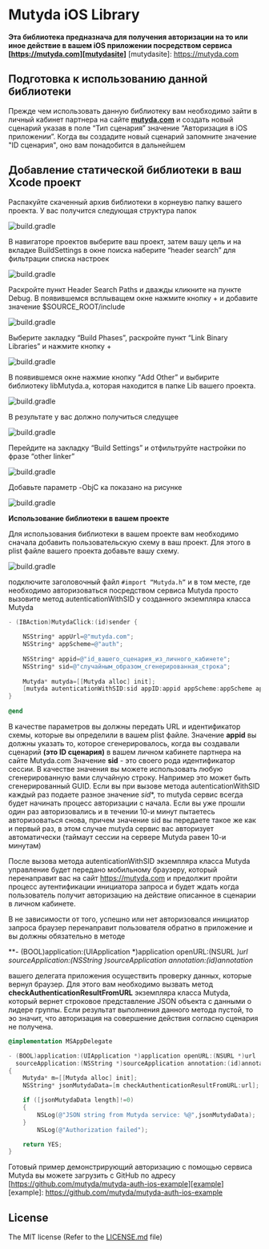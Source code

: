 # Mutyda iOS Library
**Эта библиотека предназнача для получения авторизации на то или иное действие в вашем iOS приложении посредством сервиса [https://mutyda.com][mutydasite]**
[mutydasite]: https://mutyda.com

Подготовка к использованию данной библиотеки
----------
Прежде чем использовать данную библиотеку вам необходимо зайти в личный кабинет партнера на сайте  **[mutyda.com](https://mutyda.com/pcabinet.aspx)** и создать новый сценарий указав в поле “Тип сценария” значение “Авторизация в iOS приложении”. Когда вы создадите новый сценарий запомните значение "ID сценария", оно вам понадобится в дальнейшем

Добавление статической библиотеки в ваш Xcode проект
-----------
Распакуйте скаченный архив библиотеки в корнеувю папку вашего проекта.
У вас получится следующая структура папок

![build.gradle](https://mutyda.com/images/for-git/a3.png "build.gradle")

В навигаторе проектов выберите ваш проект, затем вашу цель и на вкладке BuildSettings в окне поиска наберите  “header search” для фильтрации списка настроек

![build.gradle](https://mutyda.com/images/for-git/a4.png "build.gradle")

Раскройте пункт Header Search Paths и дважды кликните на пункте Debug. В появившемся всплыващем окне нажмите кнопку + и добавите значение $SOURCE_ROOT/include

![build.gradle](https://mutyda.com/images/for-git/a5.png "build.gradle")

Выберите закладку “Build Phases”,  раскройте пункт “Link Binary Libraries” и нажмите кнопку +

![build.gradle](https://mutyda.com/images/for-git/a6.png "build.gradle")

В появившемся окне нажмие кнопку “Add Other” и выбирите библиотеку libMutyda.a, которая находится в папке Lib вашего проекта.

![build.gradle](https://mutyda.com/images/for-git/a7.png "build.gradle")

В результате у вас должно получиться следущее

![build.gradle](https://mutyda.com/images/for-git/a8.png "build.gradle")

Перейдите на закладку “Build Settings” и отфильтруйте настройки по фразе “other linker”

![build.gradle](https://mutyda.com/images/for-git/a9.png "build.gradle")

Добавьте параметр -ObjC ка показано на рисунке

![build.gradle](https://mutyda.com/images/for-git/a9_2.png "build.gradle")

**Использование библиотеки в вашем проекте**

Для использования библиотеки в вашем проекте вам необходимо сначала добавить пользовательскую схему в ваш проект. Для этого в plist файле вашего проекта добавьте вашу схему.

![build.gradle](https://mutyda.com/images/for-git/a10.png "build.gradle")

подключите заголовочный файл ```#import “Mutyda.h”``` и в том месте, где необходимо авторизоваться посредством сервиса Mutyda просто вызовите метод autenticationWithSID у созданного экземпляра класса Mutyda

```Objective-C
- (IBAction)MutydaClick:(id)sender {
	
	NSString* appUrl=@"mutyda.com";
	NSString* appScheme=@"auth";
	
	NSString* appid=@"id_вашего_сценария_из_личного_кабинете";
	NSString* sid=@"случайным_образом_сгенерированная_строка";
	
	Mutyda* mutyda=[[Mutyda alloc] init];
	[mutyda autenticationWithSID:sid appID:appid appScheme:appScheme appURL:appUrl];
}
 
@end
```

В качестве параметров вы должны передать URL и идентификатор схемы, которые вы определили в вашем plist файле. Значение **appid** вы должны указать то, которое сгенерировалось, когда вы создавали сценарий **(это ID сценария)** в вашем личном кабинете партнера на сайте Mutyda.com
Значение **sid** - это своего рода идентификатор сессии. В качестве значения вы можете использовать любую сгенерированную вами случайную строку. Например это может быть сгенерированный GUID. Если вы при вызове метода autenticationWithSID каждый раз подаете разное значение *sid**, то mutyda сервис всегда будет начинать процесс авторизации с начала. Если вы уже прошли один раз авторизовались и в течении 10-и минут пытаетесь авторизоваться снова, причем значение sid вы передаете такое же как и первый раз, в этом случае mutyda сервис вас авторизует автоматически (таймаут сессии на сервере Mutyda равен 10-и минутам)

После вызова метода autenticationWithSID экземпляра класса Mutyda управление будет передано мобильному браузеру, который перенаправит вас на сайт https://mutyda.com и предолжит пройти процесс аутентификации инициатора запроса и будет ждать когда пользователь получит авторизацию на действие описанное в сценарии в личном кабинете.

В не зависимости от того, успешно или нет авторизовался инициатор запроса браузер перенаправит пользователя обратно в приложение и вы должны обязательно в методе 

**- (BOOL)application:(UIApplication *)application openURL:(NSURL *)url
  sourceApplication:(NSString *)sourceApplication annotation:(id)annotation**
  
вашего делегата приложения осуществить проверку данных, которые вернул браузер. Для этого вам необходимо вызвать метод **checkAuthenticationResultFromURL** экземпляра класса Mutyda, который вернет строковое представление JSON объекта с данными о лидере группы. Если результат выполнения данного метода пустой, то эо значит, что авторизация на совершение действия согласно сценария не получена.


```Objective-C
@implementation MSAppDelegate

- (BOOL)application:(UIApplication *)application openURL:(NSURL *)url
  sourceApplication:(NSString *)sourceApplication annotation:(id)annotation
{
    Mutyda* m=[[Mutyda alloc] init];
    NSString* jsonMutydaData=[m checkAuthenticationResultFromURL:url];

    if ([jsonMutydaData length]!=0)
    {
        NSLog(@"JSON string from Mutyda service: %@",jsonMutydaData);
    }
        NSLog(@"Authorization failed");

    return YES;
}
```

Готовый пример демонстрирующий авторизацию с помощью сервиса Mutyda вы можете загрузить с GitHub по адресу 
[https://github.com/mutyda/mutyda-auth-ios-example][example]
[example]: https://github.com/mutyda/mutyda-auth-ios-example


## License

The MIT license (Refer to the [LICENSE.md][license] file)

[license]: https://github.com/mutyda/ios-static-library/blob/master/LICENSE.md

